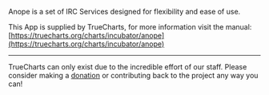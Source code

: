 Anope is a set of IRC Services designed for flexibility and ease of use.

This App is supplied by TrueCharts, for more information visit the manual: [https://truecharts.org/charts/incubator/anope](https://truecharts.org/charts/incubator/anope)

---

TrueCharts can only exist due to the incredible effort of our staff.
Please consider making a [donation](https://truecharts.org/about/sponsor) or contributing back to the project any way you can!
